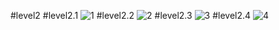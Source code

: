 #level2
#level2.1
![1](https://github.com/Phetteepop/COM-LAB-I-LabSheet-Week-11/assets/144197367/8222921f-6b5a-4802-abd1-1b77722b77f6)
#level2.2
![2](https://github.com/Phetteepop/COM-LAB-I-LabSheet-Week-11/assets/144197367/4e2650b4-8ef7-48d5-b32f-f68eac605ffe)
#level2.3
![3](https://github.com/Phetteepop/COM-LAB-I-LabSheet-Week-11/assets/144197367/7d93c28b-1c6d-4fab-98a0-062497c1a243)
#level2.4
![4](https://github.com/Phetteepop/COM-LAB-I-LabSheet-Week-11/assets/144197367/0ed6bd6a-f654-4d23-a237-80296b35af4f)

